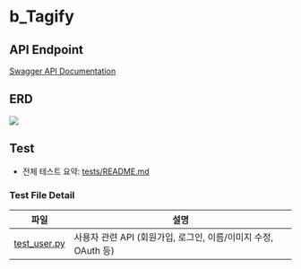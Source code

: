 # b_Tagify

## API Endpoint

[Swagger API Documentation](https://tagi.jieeen.kr/docs)

## ERD

<p align="left">
  <img src="https://github.com/user-attachments/assets/5b45952f-a940-4c2f-97fe-4d45f73a7d3c"/>

## Test

- 전체 테스트 요약: [tests/README.md](./server/app/tests/README.md)

### Test File Detail

| 파일                                                 | 설명                                                           |
| ---------------------------------------------------- | -------------------------------------------------------------- |
| [test_user.py](./server/app/tests/unit/test_user.py) | 사용자 관련 API (회원가입, 로그인, 이름/이미지 수정, OAuth 등) |

